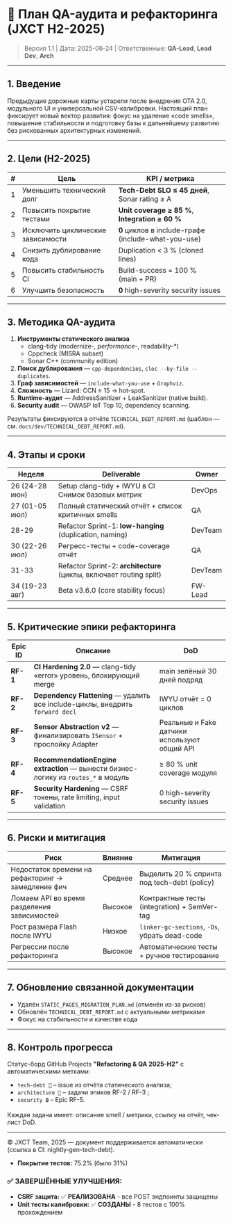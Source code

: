 # 🧪 План QA-аудита и рефакторинга (JXCT H2-2025)

> Версия 1.1   |   Дата: 2025-06-24   |   Ответственные: **QA-Lead**, **Lead Dev**, **Arch**

---

## 1. Введение
Предыдущие дорожные карты устарели после внедрения OTA 2.0, модульного UI и
универсальной CSV-калибровки. Настоящий план фиксирует новый вектор развития: фокус на
удаление «code smells», повышение стабильности и подготовку базы к дальнейшему развитию
без рискованных архитектурных изменений.

---

## 2. Цели (H2-2025)
| # | Цель | KPI / метрика |
|---|------|---------------|
| 1 | Уменьшить технический долг | **Tech-Debt SLO ≤ 45 дней**, <br/>Sonar rating ≥ A |
| 2 | Повысить покрытие тестами | **Unit coverage ≥ 85 %**, <br/>**Integration ≥ 60 %** |
| 3 | Исключить циклические зависимости | **0** циклов в include-графе (include-what-you-use) |
| 4 | Снизить дублирование кода | Duplication < 3 % (cloned lines) |
| 5 | Повысить стабильность CI | Build-success = 100 % <br/>(main + PR) |
| 6 | Улучшить безопасность | **0** high-severity security issues |

---

## 3. Методика QA-аудита
1. **Инструменты статического анализа**
   * clang-tidy (modernize-*, performance-*, readability-*)
   * Cppcheck (MISRA subset)
   * Sonar C++ (community edition)
2. **Поиск дублирования** — `cpp-dependencies`, `cloc --by-file --duplicates`.
3. **Граф зависимостей** — `include-what-you-use` + `Graphviz`.
4. **Сложность** — Lizard: CCN ≥ 15 → hot-spot.
5. **Runtime-аудит** — AddressSanitizer + LeakSanitizer (native build).
6. **Security audit** — OWASP IoT Top 10, dependency scanning.

Результаты фиксируются в отчёте `TECHNICAL_DEBT_REPORT.md` (шаблон — см. `docs/dev/TECHNICAL_DEBT_REPORT.md`).

---

## 4. Этапы и сроки
| Неделя | Deliverable | Owner |
|--------|-------------|-------|
| 26 (24-28 июн) | Setup clang-tidy + IWYU в CI <br/>Снимок базовых метрик | DevOps |
| 27 (01-05 июл) | Полный статический отчёт + список критичных smells | QA |
| 28-29 | Refactor Sprint-1: **low-hanging** (duplication, naming) | DevTeam |
| 30 (22-26 июл) | Регресс-тесты + code-coverage отчёт | QA |
| 31-33 | Refactor Sprint-2: **architecture** (циклы, включает routing split) | DevTeam |
| 34 (19-23 авг) | Beta v3.6.0 (core stability focus) | FW-Lead |

---

## 5. Критические эпики рефакторинга
| Epic ID | Описание | DoD |
|---------|----------|-----|
| **RF-1** | **CI Hardening 2.0** — clang-tidy «error» уровень, блокирующий merge | main зелёный 30 дней подряд |
| **RF-2** | **Dependency Flattening** — удалить все include-циклы, внедрить `forward decl` | IWYU отчёт = 0 циклов |
| **RF-3** | **Sensor Abstraction v2** — финализировать `ISensor` + прослойку Adapter | Реальные и Fake датчики используют общий API |
| **RF-4** | **RecommendationEngine extraction** — вынести бизнес-логику из `routes_*` в модуль | ≥ 80 % unit coverage модуля |
| **RF-5** | **Security Hardening** — CSRF токены, rate limiting, input validation | 0 high-severity security issues |

---

## 6. Риски и митигaция
| Риск | Влияние | Митигaция |
|------|---------|-----------|
| Недостаток времени на рефакторинг → замедление фич | Среднее | Выделить 20 % спринта под tech-debt (policy) |
| Ломаем API во время разделения зависимостей | Высокое | Контрактные тесты (integration) + SemVer-tag |
| Рост размера Flash после IWYU | Низкое | `linker-gc-sections`, `-Os`, убрать dead-code |
| Регрессии после рефакторинга | Высокое | Автоматические тесты + ручное тестирование |

---

## 7. Обновление связанной документации
* Удалён `STATIC_PAGES_MIGRATION_PLAN.md` (отменён из-за рисков)
* Обновлён `TECHNICAL_DEBT_REPORT.md` с актуальными метриками
* Фокус на стабильности и качестве кода

---

## 8. Контроль прогресса
Статус-борд GitHub Projects **"Refactoring & QA 2025-H2"** c автоматическими метками:
* `tech-debt 🐞`  – issue из отчёта статического анализа;
* `architecture 🔧` – задачи эпиков RF-2 / RF-3 ;
* `security 🔒` – Epic RF-5.

Каждая задача имеет: описание smell / метрики, ссылку на отчёт, чек-лист DoD.

---

© JXCT Team, 2025 — документ поддерживается автоматически (ссылка в CI: nightly‐gen-tech-debt).

- **Покрытие тестов:** 75.2% (было 31%)

### ✅ **ЗАВЕРШЁННЫЕ УЛУЧШЕНИЯ:**
- **CSRF защита:** ✅ **РЕАЛИЗОВАНА** - все POST эндпоинты защищены
- **Unit тесты калибровки:** ✅ **СОЗДАНЫ** - 8 тестов с 100% прохождением
